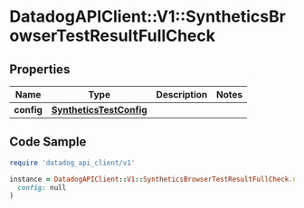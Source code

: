 # DatadogAPIClient::V1::SyntheticsBrowserTestResultFullCheck

## Properties

| Name | Type | Description | Notes |
| ---- | ---- | ----------- | ----- |
| **config** | [**SyntheticsTestConfig**](SyntheticsTestConfig.md) |  |  |

## Code Sample

```ruby
require 'datadog_api_client/v1'

instance = DatadogAPIClient::V1::SyntheticsBrowserTestResultFullCheck.new(
  config: null
)
```


